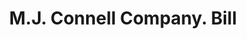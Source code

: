 ---
doi: 10.7916/D89P4CPR
date_other: '1900'
date_other_textual: 1900-1909
form: printed ephemera
genre:
- Invoices
name:
- M.J. Connell Company
object_in_context_url: https://biggert.cul.columbia.edu/items/view/ave_biggert_00740
subject_hierarchical_geographic:
- Butte, Montana, United States
subject_name:
- M.J. Connell Company
title: M.J. Connell Company. Bill
sort_title: M.J. Connell Company. Bill
call_number: ave_biggert_00740
coordinates:
- 46.006388888888885,-112.52972222222222
pid: ave_biggert_00740
identifiers: ave_biggert_00740
thumbnail: https://derivativo-2.library.columbia.edu/iiif/2/ldpd:345391/full/!256,256/0/native.jpg
permalink: "/biggert/ave_biggert_00740/"
layout: iiif-image-page
---